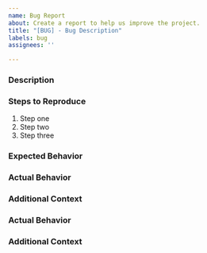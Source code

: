 ```yaml
---
name: Bug Report
about: Create a report to help us improve the project.
title: "[BUG] - Bug Description"
labels: bug
assignees: ''

---
```


### Description


### Steps to Reproduce
1. Step one
2. Step two
3. Step three

### Expected Behavior





### Actual Behavior


### Additional Context


<!-- What should have happened? -->

### Actual Behavior
<!-- What actually happened? -->

### Additional Context
<!-- Add any other context about the problem here. -->

